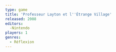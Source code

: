 ```yaml
---
type: game
title: 'Professeur Layton et l''Étrange Village'
released: 2008
editors: 
  -Nintendo
players: 1
genres:
  - Réflexion
---
```

